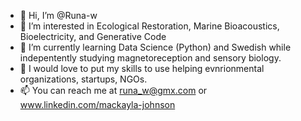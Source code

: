 - 👋 Hi, I’m @Runa-w
- 👀 I’m interested in Ecological Restoration, Marine Bioacoustics, Bioelectricity, and Generative Code
- 🌱 I’m currently learning Data Science (Python) and Swedish while indepentently studying magnetoreception and sensory biology.
- 💞️ I would love to put my skills to use helping evnrionmental organizations, startups, NGOs.
- 📫 You can reach me at runa_w@gmx.com or www.linkedin.com/mackayla-johnson

<!---
Runa-w/Runa-w is a ✨ special ✨ repository because its `README.md` (this file) appears on your GitHub profile.
You can click the Preview link to take a look at your changes.
--->
